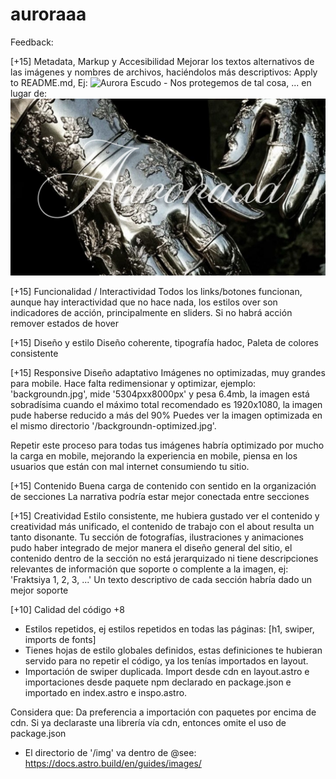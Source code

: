 # auroraaa

Feedback:

[+15] Metadata, Markup y Accesibilidad
Mejorar los textos alternativos de las imágenes y nombres de archivos, haciéndolos más descriptivos:
Apply to README.md, Ej:
<img src="/img/aurora-shield.jpg" alt="Aurora Escudo - Nos protegemos de tal cosa, ..." />
en lugar de:
<img src="/img/aurora1.jpg" alt="Aurora 1" />

[+15] Funcionalidad / Interactividad
Todos los links/botones funcionan, aunque hay interactividad que no hace nada, los estilos over son indicadores de acción, principalmente en sliders.
Si no habrá acción remover estados de hover

[+15] Diseño y estilo
Diseño coherente, tipografía hadoc, Paleta de colores consistente

[+15] Responsive
Diseño adaptativo
Imágenes no optimizadas, muy grandes para mobile.
Hace falta redimensionar y optimizar, ejemplo:
'backgroundn.jpg', mide '5304pxx8000px' y pesa 6.4mb, la imagen está sobradísima cuando el máximo total recomendado es 1920x1080, la imagen pude haberse reducido a más del 90%
Puedes ver la imagen optimizada en el mismo directorio '/backgroundn-optimized.jpg'.

Repetir este proceso para todas tus imágenes habría optimizado por mucho la carga en mobile, mejorando la experiencia en mobile, piensa en los usuarios que están con mal internet consumiendo tu sitio.

[+15] Contenido
Buena carga de contenido con sentido en la organización de secciones
La narrativa podría estar mejor conectada entre secciones

[+15] Creatividad
Estilo consistente, me hubiera gustado ver el contenido y creatividad más unificado, el contenido de trabajo con el about resulta un tanto disonante. Tu sección de fotografías, ilustraciones y animaciones pudo haber integrado de mejor manera el diseño general del sitio, el contenido dentro de la sección no está jerarquizado ni tiene descripciones relevantes de información que soporte o complente a la imagen, ej: 'Fraktsiya 1, 2, 3, ...' 
Un texto descriptivo de cada sección habría dado un mejor soporte

[+10] Calidad del código
+8
- Estilos repetidos, ej estilos repetidos en todas las páginas: [h1, swiper, imports de fonts]
- Tienes hojas de estilo globales definidos, estas definiciones te hubieran servido para no repetir el código, ya los tenías importados en layout.
- Importación de swiper duplicada. Import desde cdn en layout.astro e importaciones desde paquete npm declarado en package.json e importado en 
index.astro e inspo.astro. 

Considera que:
Da preferencia a importación con paquetes por encima de cdn.
Si ya declaraste una librería vía cdn, entonces omite el uso de package.json

- El directorio de '/img' va dentro de 
@see: https://docs.astro.build/en/guides/images/
